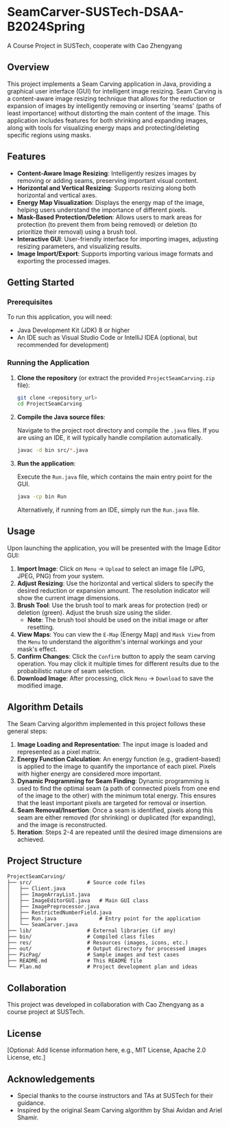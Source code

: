 # SeamCarver-SUSTech-DSAA-B2024Spring

A Course Project in SUSTech, cooperate with Cao Zhengyang

## Overview

This project implements a Seam Carving application in Java, providing a graphical user interface (GUI) for intelligent image resizing. Seam Carving is a content-aware image resizing technique that allows for the reduction or expansion of images by intelligently removing or inserting 'seams' (paths of least importance) without distorting the main content of the image. This application includes features for both shrinking and expanding images, along with tools for visualizing energy maps and protecting/deleting specific regions using masks.

## Features

*   **Content-Aware Image Resizing**: Intelligently resizes images by removing or adding seams, preserving important visual content.
*   **Horizontal and Vertical Resizing**: Supports resizing along both horizontal and vertical axes.
*   **Energy Map Visualization**: Displays the energy map of the image, helping users understand the importance of different pixels.
*   **Mask-Based Protection/Deletion**: Allows users to mark areas for protection (to prevent them from being removed) or deletion (to prioritize their removal) using a brush tool.
*   **Interactive GUI**: User-friendly interface for importing images, adjusting resizing parameters, and visualizing results.
*   **Image Import/Export**: Supports importing various image formats and exporting the processed images.

## Getting Started

### Prerequisites

To run this application, you will need:

*   Java Development Kit (JDK) 8 or higher
*   An IDE such as Visual Studio Code or IntelliJ IDEA (optional, but recommended for development)

### Running the Application

1.  **Clone the repository** (or extract the provided `ProjectSeamCarving.zip` file):

    ```bash
    git clone <repository_url>
    cd ProjectSeamCarving
    ```

2.  **Compile the Java source files**:

    Navigate to the project root directory and compile the `.java` files. If you are using an IDE, it will typically handle compilation automatically.

    ```bash
    javac -d bin src/*.java
    ```

3.  **Run the application**:

    Execute the `Run.java` file, which contains the main entry point for the GUI.

    ```bash
    java -cp bin Run
    ```

    Alternatively, if running from an IDE, simply run the `Run.java` file.

## Usage

Upon launching the application, you will be presented with the Image Editor GUI:

1.  **Import Image**: Click on `Menu` -> `Upload` to select an image file (JPG, JPEG, PNG) from your system.
2.  **Adjust Resizing**: Use the horizontal and vertical sliders to specify the desired reduction or expansion amount. The resolution indicator will show the current image dimensions.
3.  **Brush Tool**: Use the brush tool to mark areas for protection (red) or deletion (green). Adjust the brush size using the slider.
    *   **Note**: The brush tool should be used on the initial image or after resetting.
4.  **View Maps**: You can view the `E-Map` (Energy Map) and `Mask View` from the `Menu` to understand the algorithm's internal workings and your mask's effect.
5.  **Confirm Changes**: Click the `Confirm` button to apply the seam carving operation. You may click it multiple times for different results due to the probabilistic nature of seam selection.
6.  **Download Image**: After processing, click `Menu` -> `Download` to save the modified image.

## Algorithm Details

The Seam Carving algorithm implemented in this project follows these general steps:

1.  **Image Loading and Representation**: The input image is loaded and represented as a pixel matrix.
2.  **Energy Function Calculation**: An energy function (e.g., gradient-based) is applied to the image to quantify the importance of each pixel. Pixels with higher energy are considered more important.
3.  **Dynamic Programming for Seam Finding**: Dynamic programming is used to find the optimal seam (a path of connected pixels from one end of the image to the other) with the minimum total energy. This ensures that the least important pixels are targeted for removal or insertion.
4.  **Seam Removal/Insertion**: Once a seam is identified, pixels along this seam are either removed (for shrinking) or duplicated (for expanding), and the image is reconstructed.
5.  **Iteration**: Steps 2-4 are repeated until the desired image dimensions are achieved.

## Project Structure

```
ProjectSeamCarving/
├── src/                  # Source code files
│   ├── Client.java
│   ├── ImageArrayList.java
│   ├── ImageEditorGUI.java   # Main GUI class
│   ├── ImagePreprocessor.java
│   ├── RestrictedNumberField.java
│   ├── Run.java              # Entry point for the application
│   └── SeamCarver.java
├── lib/                  # External libraries (if any)
├── bin/                  # Compiled class files
├── res/                  # Resources (images, icons, etc.)
├── out/                  # Output directory for processed images
├── PicPag/               # Sample images and test cases
├── README.md             # This README file
└── Plan.md               # Project development plan and ideas
```

## Collaboration

This project was developed in collaboration with Cao Zhengyang as a course project at SUSTech.

## License

[Optional: Add license information here, e.g., MIT License, Apache 2.0 License, etc.]

## Acknowledgements

*   Special thanks to the course instructors and TAs at SUSTech for their guidance.
*   Inspired by the original Seam Carving algorithm by Shai Avidan and Ariel Shamir.



